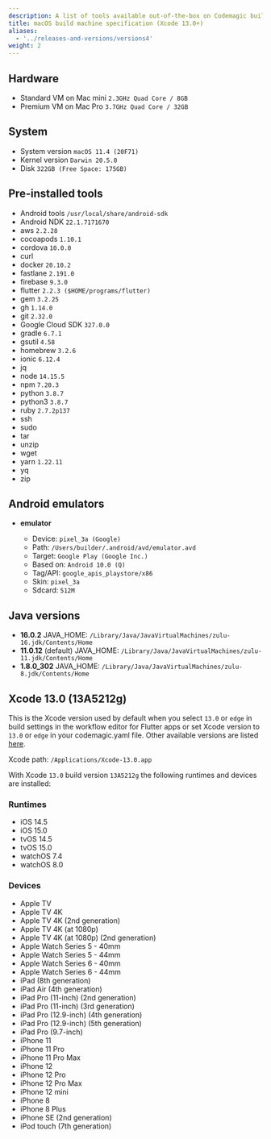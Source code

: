 ```yaml
---
description: A list of tools available out-of-the-box on Codemagic build machines.
title: macOS build machine specification (Xcode 13.0+)
aliases:
  - '../releases-and-versions/versions4'
weight: 2
---
```


## Hardware

- Standard VM on Mac mini `2.3GHz Quad Core / 8GB`
- Premium VM on Mac Pro `3.7GHz Quad Core / 32GB`

## System

- System version `macOS 11.4 (20F71)`
- Kernel version `Darwin 20.5.0`
- Disk `322GB (Free Space: 175GB)`

## Pre-installed tools

- Android tools `/usr/local/share/android-sdk`
- Android NDK `22.1.7171670`
- aws `2.2.28`
- cocoapods `1.10.1`
- cordova `10.0.0`
- curl
- docker `20.10.2`
- fastlane `2.191.0`
- firebase `9.3.0`
- flutter `2.2.3 ($HOME/programs/flutter)`
- gem `3.2.25`
- gh `1.14.0`
- git `2.32.0`
- Google Cloud SDK `327.0.0`
- gradle `6.7.1`
- gsutil `4.58`
- homebrew `3.2.6`
- ionic `6.12.4`
- jq
- node `14.15.5`
- npm `7.20.3`
- python `3.8.7`
- python3 `3.8.7`
- ruby `2.7.2p137`
- ssh
- sudo
- tar
- unzip
- wget
- yarn `1.22.11`
- yq
- zip

## Android emulators

- **emulator**

    - Device: `pixel_3a (Google)`
    - Path: `/Users/builder/.android/avd/emulator.avd`
    - Target: `Google Play (Google Inc.)`
    - Based on: `Android 10.0 (Q)`
    - Tag/API: `google_apis_playstore/x86`
    - Skin: `pixel_3a`
    - Sdcard: `512M`

## Java versions

- **16.0.2** JAVA_HOME: `/Library/Java/JavaVirtualMachines/zulu-16.jdk/Contents/Home`
- **11.0.12** (default) JAVA_HOME: `/Library/Java/JavaVirtualMachines/zulu-11.jdk/Contents/Home`
- **1.8.0_302** JAVA_HOME: `/Library/Java/JavaVirtualMachines/zulu-8.jdk/Contents/Home`

## Xcode 13.0 (13A5212g)

This is the Xcode version used by default when you select `13.0` or `edge` in build settings in the workflow 
editor for Flutter apps or set Xcode version to `13.0` or `edge` in your codemagic.yaml file. 
Other available versions are listed [here](#other-xcode-versions).

Xcode path: `/Applications/Xcode-13.0.app`

With Xcode `13.0` build version `13A5212g` the following runtimes and devices are installed:

### Runtimes

- iOS 14.5
- iOS 15.0
- tvOS 14.5
- tvOS 15.0
- watchOS 7.4
- watchOS 8.0

### Devices

- Apple TV
- Apple TV 4K
- Apple TV 4K (2nd generation)
- Apple TV 4K (at 1080p)
- Apple TV 4K (at 1080p) (2nd generation)
- Apple Watch Series 5 - 40mm
- Apple Watch Series 5 - 44mm
- Apple Watch Series 6 - 40mm
- Apple Watch Series 6 - 44mm
- iPad (8th generation)
- iPad Air (4th generation)
- iPad Pro (11-inch) (2nd generation)
- iPad Pro (11-inch) (3rd generation)
- iPad Pro (12.9-inch) (4th generation)
- iPad Pro (12.9-inch) (5th generation)
- iPad Pro (9.7-inch)
- iPhone 11
- iPhone 11 Pro
- iPhone 11 Pro Max
- iPhone 12
- iPhone 12 Pro
- iPhone 12 Pro Max
- iPhone 12 mini
- iPhone 8
- iPhone 8 Plus
- iPhone SE (2nd generation)
- iPod touch (7th generation)
